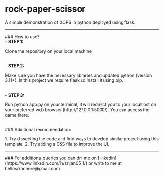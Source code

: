 # rock-paper-scissor
<p>A simple demonstration of OOPS in python deployed using flask.</p> 
<hr>
### How to use? 
<br>
- <b> STEP 1:</b>
<p> Clone the repository on your local machine</p>
<br>
- <b>STEP 2:</b>
<P> Make sure you have the necessary libraries and updated python (version 3.11+). In this project we require flask so install it using pip. </P>
<br>
- <b>STEP 3:</b>
<p>Run python app.py on your terminal, it will redirect you to your localhost on your preferred web browser (http://127.0.0.1:5000/). You can access the game there.</p>
<br>
### Additional recommendation:
<p>
1. Try dissecting the code and find ways to develop similar project using this template.
2. Try adding a CSS file to improve the UI.
</p>

<hr>
### For additional queries you can dm me on [linkedin](https://www.linkedin.com/in/srijan0511/) or write to me at hellosrijanhere@gmail.com
